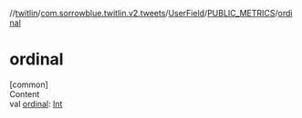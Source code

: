 //[twitlin](../../../index.md)/[com.sorrowblue.twitlin.v2.tweets](../../index.md)/[UserField](../index.md)/[PUBLIC_METRICS](index.md)/[ordinal](ordinal.md)



# ordinal  
[common]  
Content  
val [ordinal](ordinal.md): [Int](https://kotlinlang.org/api/latest/jvm/stdlib/kotlin/-int/index.html)  



